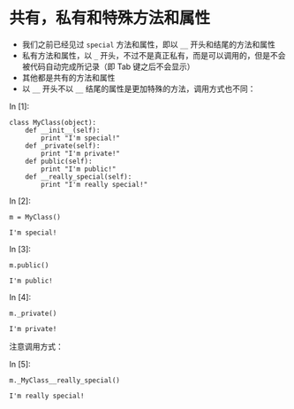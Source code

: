 # 共有，私有和特殊方法和属性

*   我们之前已经见过 `special` 方法和属性，即以 `__` 开头和结尾的方法和属性
*   私有方法和属性，以 `_` 开头，不过不是真正私有，而是可以调用的，但是不会被代码自动完成所记录（即 Tab 键之后不会显示）
*   其他都是共有的方法和属性
*   以 `__` 开头不以 `__` 结尾的属性是更加特殊的方法，调用方式也不同：

In [1]:

```
class MyClass(object):
    def __init__(self):
        print "I'm special!"
    def _private(self):
        print "I'm private!"
    def public(self):
        print "I'm public!"
    def __really_special(self):
        print "I'm really special!"

```

In [2]:

```
m = MyClass()

```

```
I'm special!

```

In [3]:

```
m.public()

```

```
I'm public!

```

In [4]:

```
m._private()

```

```
I'm private!

```

注意调用方式：

In [5]:

```
m._MyClass__really_special()

```

```
I'm really special!

```